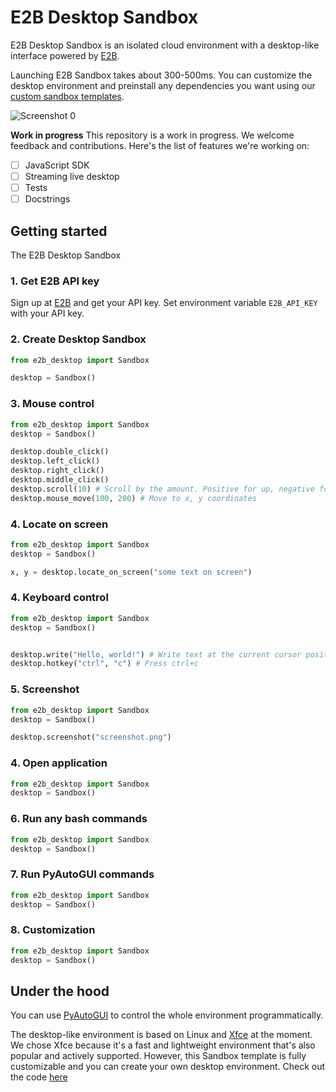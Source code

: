 # E2B Desktop Sandbox

E2B Desktop Sandbox is an isolated cloud environment with a desktop-like interface powered by [E2B](https://e2b.dev).

Launching E2B Sandbox takes about 300-500ms. You can customize the desktop environment and preinstall any dependencies you want using our [custom sandbox templates](https://e2b.dev/docs/sandbox/templates/overview).

![Screenshot 0](screenshot-0.png)

**Work in progress**
This repository is a work in progress. We welcome feedback and contributions. Here's the list of features we're working on:
- [ ] JavaScript SDK
- [ ] Streaming live desktop
- [ ] Tests
- [ ] Docstrings

## Getting started
The E2B Desktop Sandbox

### 1. Get E2B API key
Sign up at [E2B](https://e2b.dev) and get your API key.
Set environment variable `E2B_API_KEY` with your API key.

### 2. Create Desktop Sandbox
```python
from e2b_desktop import Sandbox

desktop = Sandbox()
```

### 3. Mouse control
```python
from e2b_desktop import Sandbox
desktop = Sandbox()

desktop.double_click()
desktop.left_click()
desktop.right_click()
desktop.middle_click()
desktop.scroll(10) # Scroll by the amount. Positive for up, negative for down.
desktop.mouse_move(100, 200) # Move to x, y coordinates
```

### 4. Locate on screen
```python
from e2b_desktop import Sandbox
desktop = Sandbox()

x, y = desktop.locate_on_screen("some text on screen")
```

### 4. Keyboard control
```python
from e2b_desktop import Sandbox
desktop = Sandbox()


desktop.write("Hello, world!") # Write text at the current cursor position
desktop.hotkey("ctrl", "c") # Press ctrl+c
```

### 5. Screenshot
```python
from e2b_desktop import Sandbox
desktop = Sandbox()

desktop.screenshot("screenshot.png")
```

### 4. Open application
```python
from e2b_desktop import Sandbox
desktop = Sandbox()

```

### 6. Run any bash commands
```python
from e2b_desktop import Sandbox
desktop = Sandbox()

```

### 7. Run PyAutoGUI commands
```python
from e2b_desktop import Sandbox
desktop = Sandbox()

```

### 8. Customization
```python
from e2b_desktop import Sandbox
desktop = Sandbox()

```


## Under the hood
You can use [PyAutoGUI](https://pyautogui.readthedocs.io/en/latest/) to control the whole environment programmatically.

The desktop-like environment is based on Linux and [Xfce](https://www.xfce.org/) at the moment. We chose Xfce because it's a fast and lightweight environment that's also popular and actively supported. However, this Sandbox template is fully customizable and you can create your own desktop environment.
Check out the code [here](./template/)